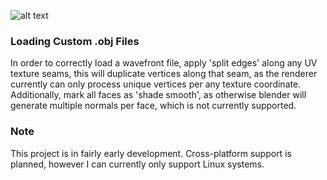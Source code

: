 

![alt text](https://github.com/jimdox/black_box/blob/master/juno_engine/res/juno-s.jpg)





### Loading Custom .obj Files
In order to correctly load a wavefront file, apply 'split edges' along any UV texture seams, this will duplicate vertices along that seam, as the renderer currently can only process unique vertices per any texture coordinate. Additionally, mark all faces as 'shade smooth', as otherwise blender will generate multiple normals per face, which is not currently supported.


### Note
This project is in fairly early development. Cross-platform support is planned, however I can currently only support Linux systems.
